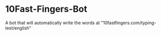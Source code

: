 # 10Fast-Fingers-Bot
A bot that will automatically write the words at "10fastfingers.com/typing-test/english"
